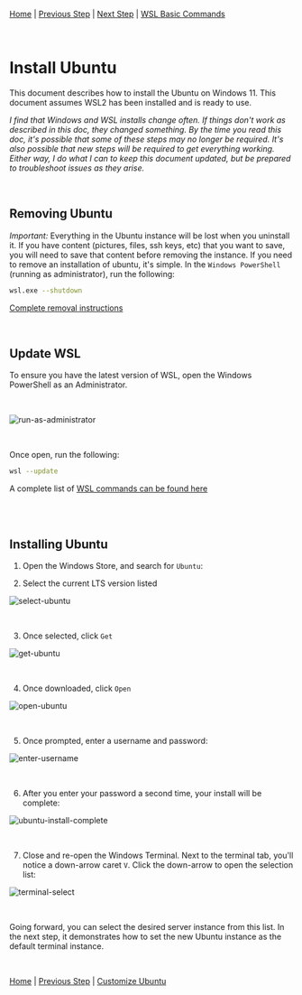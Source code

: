 [Home](README.md) | [Previous Step](configure-windows-terminal.md) | [Next Step](customize-ubuntu.md) |  [WSL Basic Commands](https://learn.microsoft.com/en-us/windows/wsl/basic-commands)

<br/>

# Install Ubuntu

This document describes how to install the Ubuntu on Windows 11. This document assumes WSL2 has been installed and is ready to use.

*I find that Windows and WSL installs change often. If things don't work as described in this doc, they changed something. By the time you read this doc, it's possible that some of these steps may no longer be required. It's also possible that new steps will be required to get everything working. Either way, I do what I can to keep this document updated, but be prepared to troubleshoot issues as they arise.*

<br/>

## Removing Ubuntu

*Important:* Everything in the Ubuntu instance will be lost when you uninstall it. If you have content (pictures, files, ssh keys, etc) that you want to save, you will need to save that content before removing the instance. If you need to remove an installation of ubuntu, it's simple. In the `Windows PowerShell` (running as administrator), run the following:

```bash
wsl.exe --shutdown
```

[Complete removal instructions](https://github.com/scott-knight/linux-on-windows-11/blob/main/unregister-and-uninstall.md)

<br/>

## Update WSL

To ensure you have the latest version of WSL, open the Windows PowerShell as an Administrator.

<br/>

![run-as-administrator](https://user-images.githubusercontent.com/516548/192077877-6748108f-fdd2-4c83-b0ba-3ac31224c9bf.png)

<br/>

Once open, run the following:

```sh
wsl --update
```

A complete list of [WSL commands can be found here](https://learn.microsoft.com/en-us/windows/wsl/basic-commands)

<br/><br/>

## Installing Ubuntu

1. Open the Windows Store, and search for `Ubuntu`:

2. Select the current LTS version listed



![select-ubuntu](https://github.com/user-attachments/assets/ad860e13-522f-4d9a-ab2b-4a22663f4bf2)

<br>

3. Once selected, click `Get`

![get-ubuntu](https://github.com/user-attachments/assets/7e6fe860-77de-4ea0-b6d6-b829c263b99a)

<br>

4. Once downloaded, click `Open`

![open-ubuntu](https://github.com/user-attachments/assets/0c4d0224-2839-4cf2-aadf-c4b6e02822c5)

<br>

5. Once prompted, enter a username and password:

![enter-username](https://github.com/user-attachments/assets/672969f4-2f8c-484d-b605-d8dab02f6061)

<br>

6. After you enter your password a second time, your install will be complete:

![ubuntu-install-complete](https://github.com/user-attachments/assets/95769a12-ec11-4f3b-bdd9-4cad99e466c8)

<br>

7. Close and re-open the Windows Terminal. Next to the terminal tab, you'll notice a down-arrow caret `V`. Click the down-arrow to open the selection list:

![terminal-select](https://github.com/user-attachments/assets/7e4ceb50-4706-4b51-ba04-e3a78e38747f)

<br>

Going forward, you can select the desired server instance from this list. In the next step, it demonstrates how to set the new Ubuntu instance as the default terminal instance. 

<br>

[Home](README.md) | [Previous Step](configure-windows-terminal.md) | [Customize Ubuntu](customize-ubuntu.md)

